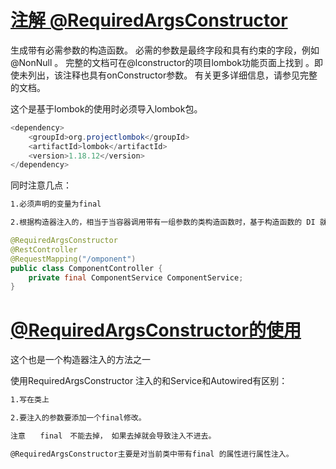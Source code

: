 # [注解 @RequiredArgsConstructor](https://blog.csdn.net/qq_37256896/article/details/115869717)

生成带有必需参数的构造函数。 必需的参数是最终字段和具有约束的字段，例如@NonNull 。
完整的文档可在@lconstructor的项目lombok功能页面上找到 。即使未列出，该注释也具有onConstructor参数。 有关更多详细信息，请参见完整的文档。

这个是基于lombok的使用时必须导入lombok包。

```java
<dependency>
    <groupId>org.projectlombok</groupId>
    <artifactId>lombok</artifactId>
    <version>1.18.12</version>
</dependency>
```


同时注意几点：
```html
1.必须声明的变量为final

2.根据构造器注入的，相当于当容器调用带有一组参数的类构造函数时，基于构造函数的 DI 就完成了，其中每个参数代表一个对其他类的依赖。基于构造方法为属性赋值，容器通过调用类的构造方法将其进行依赖注入使用当我们需要注入Bean的时候可以直接在类名称上使用。代替了Autowrited注解

```



```java
@RequiredArgsConstructor
@RestController
@RequestMapping("/omponent")
public class ComponentController {
    private final ComponentService ComponentService;
}    

```





# [@RequiredArgsConstructor的使用](https://blog.csdn.net/qq_38457494/article/details/124593190?spm=1001.2101.3001.6661.1&utm_medium=distribute.pc_relevant_t0.none-task-blog-2%7Edefault%7ECTRLIST%7ERate-1-124593190-blog-115869717.235%5Ev30%5Epc_relevant_yljh&depth_1-utm_source=distribute.pc_relevant_t0.none-task-blog-2%7Edefault%7ECTRLIST%7ERate-1-124593190-blog-115869717.235%5Ev30%5Epc_relevant_yljh&utm_relevant_index=1)


这个也是一个构造器注入的方法之一

使用RequiredArgsConstructor 注入的和Service和Autowired有区别：

```html
1.写在类上

2.要注入的参数要添加一个final修改。
```

```js
注意　　final　不能去掉， 如果去掉就会导致注入不进去。

@RequiredArgsConstructor主要是对当前类中带有final 的属性进行属性注入。
```

